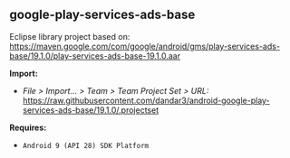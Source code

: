 ## google-play-services-ads-base

Eclipse library project based on:<br/>
https://maven.google.com/com/google/android/gms/play-services-ads-base/19.1.0/play-services-ads-base-19.1.0.aar

**Import:**
- _File > Import... > Team > Team Project Set > URL:_<br/>
  https://raw.githubusercontent.com/dandar3/android-google-play-services-ads-base/19.1.0/.projectset

**Requires:**
- `Android 9 (API 28) SDK Platform`